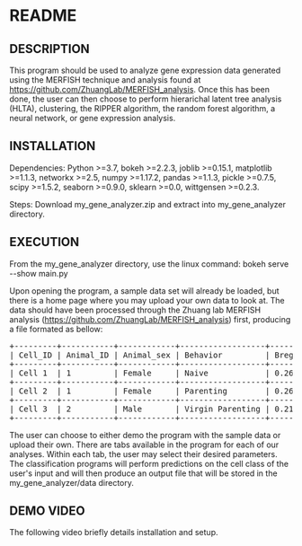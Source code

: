 # README

## DESCRIPTION

This program should be used to analyze gene expression data generated using the MERFISH technique and analysis found at https://github.com/ZhuangLab/MERFISH_analysis. Once
this has been done, the user can then choose to perform hierarichal latent tree analysis (HLTA), clustering, the RIPPER algorithm, the random forest algorithm, a neural
network, or gene expression analysis.


## INSTALLATION

Dependencies: Python >=3.7, bokeh >=2.2.3, joblib >=0.15.1, matplotlib >=1.1.3, networkx >=2.5, numpy >=1.17.2, pandas >=1.1.3, pickle >=0.7.5, scipy >=1.5.2, 
seaborn >=0.9.0, sklearn >=0.0, wittgensen >=0.2.3.

Steps: Download my_gene_analyzer.zip and extract into my_gene_analyzer directory.


## EXECUTION

From the my_gene_analyzer directory, use the linux command:
     bokeh serve --show main.py
     
Upon opening the program, a sample data set will already be loaded, but there is a home page where you may upload your own data to look at. The data should have been
processed through the Zhuang lab MERFISH analysis (https://github.com/ZhuangLab/MERFISH_analysis) first, producing a file formated as bellow:

<pre>
+---------+-----------+------------+------------------+--------+------------+------------+-------------+-------------------+----------+--------+----------+
| Cell_ID | Animal_ID | Animal_sex | Behavior         | Bregma | Centroid_X | Centroid_Y | Cell_class  | Neuron_cluster_ID | Gene 1   | Gene 2 | Gene 3   |
+---------+-----------+------------+------------------+--------+------------+------------+-------------+-------------------+----------+--------+----------+
| Cell 1  | 1         | Female     | Naive            | 0.26   | -3211.56   | 2608.541   | Astrocyte   |                   | 1.638275 | 0      | 0.583729 |
+---------+-----------+------------+------------------+--------+------------+------------+-------------+-------------------+----------+--------+----------+
| Cell 2  | 1         | Female     | Parenting        | 0.26   | -3207.92   | 2621.795   | Inhibitory  | I-5               | 0        | 0      | 0.938416 |
+---------+-----------+------------+------------------+--------+------------+------------+-------------+-------------------+----------+--------+----------+
| Cell 3  | 2         | Male       | Virgin Parenting | 0.21   | 2045.93    | 3445.059   | OD Mature 2 | 2                 | 1.845902 | 0      | 1.384637 |
+---------+-----------+------------+------------------+--------+------------+------------+-------------+-------------------+----------+--------+----------+
</pre>

The user can choose to either demo the program with the sample data or upload their own. There are tabs available in the program for each of our analyses. Within each
tab, the user may select their desired parameters. The classification programs will perform predictions on the cell class of the user's input and will then produce
an output file that will be stored in the my_gene_analyzer/data directory.


## DEMO VIDEO
The following video briefly details installation and setup.
